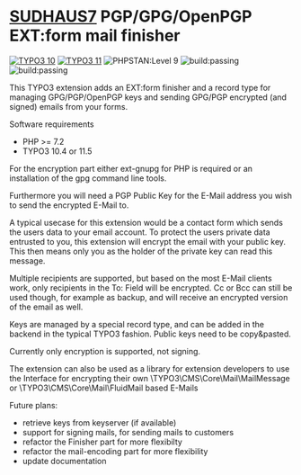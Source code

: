 # [SUDHAUS7](https://sudhaus7.de) PGP/GPG/OpenPGP EXT:form mail finisher

[![TYPO3 10](https://img.shields.io/badge/TYPO3-10-orange.svg)](https://get.typo3.org/version/10)
[![TYPO3 11](https://img.shields.io/badge/TYPO3-11-orange.svg)](https://get.typo3.org/version/11)
![PHPSTAN:Level 9](https://img.shields.io/badge/PHPStan-level%209-brightgreen.svg?style=flat])
![build:passing](https://img.shields.io/badge/build-passing-brightgreen.svg?style=flat])
![build:passing](https://img.shields.io/badge/Version-3.0.0-blue.svg?style=flat])


This TYPO3 extension adds an EXT:form finisher and a record type for managing GPG/PGP/OpenPGP keys and sending GPG/PGP encrypted (and signed) emails from your forms.

Software requirements
* PHP >= 7.2
* TYPO3 10.4 or 11.5

For the encryption part either ext-gnupg for PHP  is required or an installation of the gpg command line tools.

Furthermore you will need a PGP Public Key for the E-Mail address you wish to send the encrypted E-Mail to.

A typical usecase for this extension would be a contact form which sends the users data to your email account. To protect the users private data entrusted to you, this extension will encrypt the email with your public key. This then means only you as the holder of the private key can read this message. 

Multiple recipients are supported, but based on  the most E-Mail clients work, only recipients in the To: Field will be encrypted. Cc or Bcc can still be used though, for example as backup, and will receive an encrypted version of the email as well.

Keys are managed by a special record type, and can be added in the backend in the typical TYPO3 fashion. Public keys need to be copy&pasted.

Currently only encryption is supported, not signing. 

The extension can also be used as a library for extension developers to use the Interface for encrypting their own \TYPO3\CMS\Core\Mail\MailMessage or \TYPO3\CMS\Core\Mail\FluidMail based E-Mails

Future plans:

* retrieve keys from keyserver (if available)
* support for signing mails, for sending mails to customers
* refactor the Finisher part for more flexibilty
* refactor the mail-encoding part for more flexibility
* update documentation
